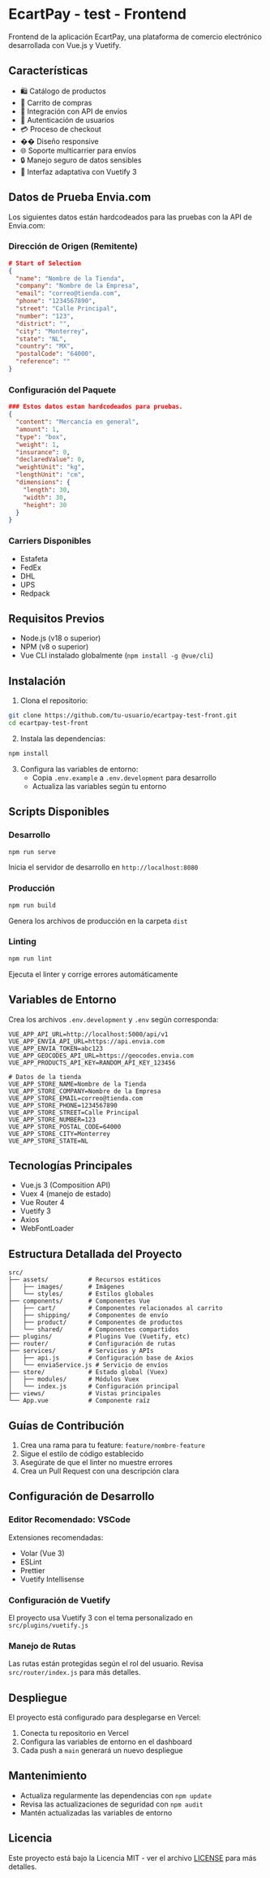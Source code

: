 # EcartPay - test - Frontend

Frontend de la aplicación EcartPay, una plataforma de comercio electrónico desarrollada con Vue.js y Vuetify.

## Características

- 🛍️ Catálogo de productos
- 🛒 Carrito de compras
- 🚚 Integración con API de envíos
- 👤 Autenticación de usuarios
- 💳 Proceso de checkout
- �� Diseño responsive
- 🌐 Soporte multicarrier para envíos
- 🔒 Manejo seguro de datos sensibles
- 📱 Interfaz adaptativa con Vuetify 3

## Datos de Prueba Envia.com

Los siguientes datos están hardcodeados para las pruebas con la API de Envia.com:

### Dirección de Origen (Remitente)
```json
# Start of Selection
{
  "name": "Nombre de la Tienda",
  "company": "Nombre de la Empresa",
  "email": "correo@tienda.com",
  "phone": "1234567890",
  "street": "Calle Principal",
  "number": "123",
  "district": "",
  "city": "Monterrey",
  "state": "NL",
  "country": "MX",
  "postalCode": "64000",
  "reference": ""
}
```

### Configuración del Paquete
```json
### Estos datos estan hardcodeados para pruebas.
{
  "content": "Mercancía en general",
  "amount": 1,
  "type": "box",
  "weight": 1,
  "insurance": 0,
  "declaredValue": 0,
  "weightUnit": "kg",
  "lengthUnit": "cm",
  "dimensions": {
    "length": 30,
    "width": 30,
    "height": 30
  }
}
```

### Carriers Disponibles
- Estafeta
- FedEx
- DHL
- UPS
- Redpack

## Requisitos Previos

- Node.js (v18 o superior)
- NPM (v8 o superior)
- Vue CLI instalado globalmente (`npm install -g @vue/cli`)

## Instalación

1. Clona el repositorio:
```bash
git clone https://github.com/tu-usuario/ecartpay-test-front.git
cd ecartpay-test-front
```

2. Instala las dependencias:
```bash
npm install
```

3. Configura las variables de entorno:
   - Copia `.env.example` a `.env.development` para desarrollo
   - Actualiza las variables según tu entorno

## Scripts Disponibles

### Desarrollo
```bash
npm run serve
```
Inicia el servidor de desarrollo en `http://localhost:8080`

### Producción
```bash
npm run build
```
Genera los archivos de producción en la carpeta `dist`

### Linting
```bash
npm run lint
```
Ejecuta el linter y corrige errores automáticamente

## Variables de Entorno

Crea los archivos `.env.development` y `.env` según corresponda:

```env
VUE_APP_API_URL=http://localhost:5000/api/v1
VUE_APP_ENVIA_API_URL=https://api.envia.com
VUE_APP_ENVIA_TOKEN=abc123
VUE_APP_GEOCODES_API_URL=https://geocodes.envia.com
VUE_APP_PRODUCTS_API_KEY=RANDOM_API_KEY_123456

# Datos de la tienda
VUE_APP_STORE_NAME=Nombre de la Tienda
VUE_APP_STORE_COMPANY=Nombre de la Empresa
VUE_APP_STORE_EMAIL=correo@tienda.com
VUE_APP_STORE_PHONE=1234567890
VUE_APP_STORE_STREET=Calle Principal
VUE_APP_STORE_NUMBER=123
VUE_APP_STORE_POSTAL_CODE=64000
VUE_APP_STORE_CITY=Monterrey
VUE_APP_STORE_STATE=NL

```

## Tecnologías Principales

- Vue.js 3 (Composition API)
- Vuex 4 (manejo de estado)
- Vue Router 4
- Vuetify 3
- Axios
- WebFontLoader

## Estructura Detallada del Proyecto

```
src/
├── assets/           # Recursos estáticos
│   ├── images/       # Imágenes
│   └── styles/       # Estilos globales
├── components/       # Componentes Vue
│   ├── cart/         # Componentes relacionados al carrito
│   ├── shipping/     # Componentes de envío
│   ├── product/      # Componentes de productos
│   └── shared/       # Componentes compartidos
├── plugins/          # Plugins Vue (Vuetify, etc)
├── router/           # Configuración de rutas
├── services/         # Servicios y APIs
│   ├── api.js        # Configuración base de Axios
│   └── enviaService.js # Servicio de envíos
├── store/            # Estado global (Vuex)
│   ├── modules/      # Módulos Vuex
│   └── index.js      # Configuración principal
├── views/            # Vistas principales
└── App.vue           # Componente raíz
```

## Guías de Contribución

1. Crea una rama para tu feature: `feature/nombre-feature`
2. Sigue el estilo de código establecido
3. Asegúrate de que el linter no muestre errores
4. Crea un Pull Request con una descripción clara

## Configuración de Desarrollo

### Editor Recomendado: VSCode

Extensiones recomendadas:
- Volar (Vue 3)
- ESLint
- Prettier
- Vuetify Intellisense

### Configuración de Vuetify

El proyecto usa Vuetify 3 con el tema personalizado en `src/plugins/vuetify.js`

### Manejo de Rutas

Las rutas están protegidas según el rol del usuario. Revisa `src/router/index.js` para más detalles.

## Despliegue

El proyecto está configurado para desplegarse en Vercel:

1. Conecta tu repositorio en Vercel
2. Configura las variables de entorno en el dashboard
3. Cada push a `main` generará un nuevo despliegue

## Mantenimiento

- Actualiza regularmente las dependencias con `npm update`
- Revisa las actualizaciones de seguridad con `npm audit`
- Mantén actualizadas las variables de entorno

## Licencia

Este proyecto está bajo la Licencia MIT - ver el archivo [LICENSE](LICENSE) para más detalles.
